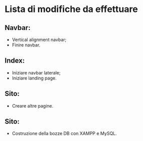 # **Lista di modifiche da effettuare**
## **Navbar:**
- Vertical alignment navbar;
- Finire navbar.
## **Index:**
- Iniziare navbar laterale;
- Iniziare landing page.
## **Sito:**
- Creare altre pagine.
## **Sito:**
- Costruzione della bozze DB con XAMPP e MySQL.